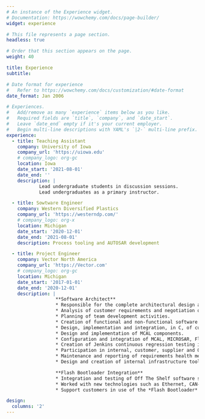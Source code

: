 ```yaml
---
# An instance of the Experience widget.
# Documentation: https://wowchemy.com/docs/page-builder/
widget: experience

# This file represents a page section.
headless: true

# Order that this section appears on the page.
weight: 40

title: Experience
subtitle:

# Date format for experience
#   Refer to https://wowchemy.com/docs/customization/#date-format
date_format: Jan 2006

# Experiences.
#   Add/remove as many `experience` items below as you like.
#   Required fields are `title`, `company`, and `date_start`.
#   Leave `date_end` empty if it's your current employer.
#   Begin multi-line descriptions with YAML's `|2-` multi-line prefix.
experience:
  - title: Teaching Assistant
    company: University of Iowa
    company_url: 'https://uiowa.edu'
    # company_logo: org-gc
    location: Iowa
    date_start: '2021-08-01'
    date_end: ''
    description: |
            Lead undergraduate students in discussion sessions.
            Lead undergraduates as a primary instructor.

  - title: Sowtware Engineer
    company: Western Diversified Plastics
    company_url: 'https://westerndp.com/'
    # company_logo: org-x
    location: Michigan
    date_start: '2020-12-01'
    date_end: '2021-08-01'
    description: Process tooling and AUTOSAR development

  - title: Project Engineer
    company: Vector North America
    company_url: 'https://Vector.com'
    # company_logo: org-gc
    location: Michigan
    date_start: '2017-01-01'
    date_end: '2020-12-01'
    description: |
                  **Software Architect**
                  * Responsible for the complete architectural design and direction of a customer project.
                  * Analysis of customer requirements and negotiation of acceptance for those requirements.
                  * Planning of team development activities.
                  * Creation of functional and non-functional software requirements from decomposition of customer requirements.
                  * Design, implementation and integration, in C, of custom software components and validation of those components.
                  * Design and implementation of MCAL components.
                  * Configuration and integration of MCAL, MICROSAR, Flash Bootloader, and 3rd party components.
                  * Creation of Jenkins continuous regression testing infrastructure within a HiL environment (VT System).
                  * Participation in internal, customer, supplier and OEM meetings.
                  * Maintenance and reporting of requirements health metrics and code base health metrics. Including MISRA conformance using QAC.
                  * Design and creation of internal infrastructure tools.

                  **Flash Bootloader Integration**
                  * Integration and testing of Off The Shelf software solutions with a focus on *Flash Bootloader* integrations.
                  * Worked with new technologies such as Ethernet, CAN-FD, and Security.
                  * Support customers in use of the *Flash Bootloader* product.

design:
  columns: '2'
---
```

